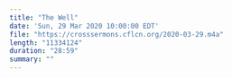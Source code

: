 ```yaml
---
title: "The Well"
date: 'Sun, 29 Mar 2020 10:00:00 EDT'
file: "https://crosssermons.cflcn.org/2020-03-29.m4a"
length: "11334124"
duration: "28:59"
summary: ""
---
```

